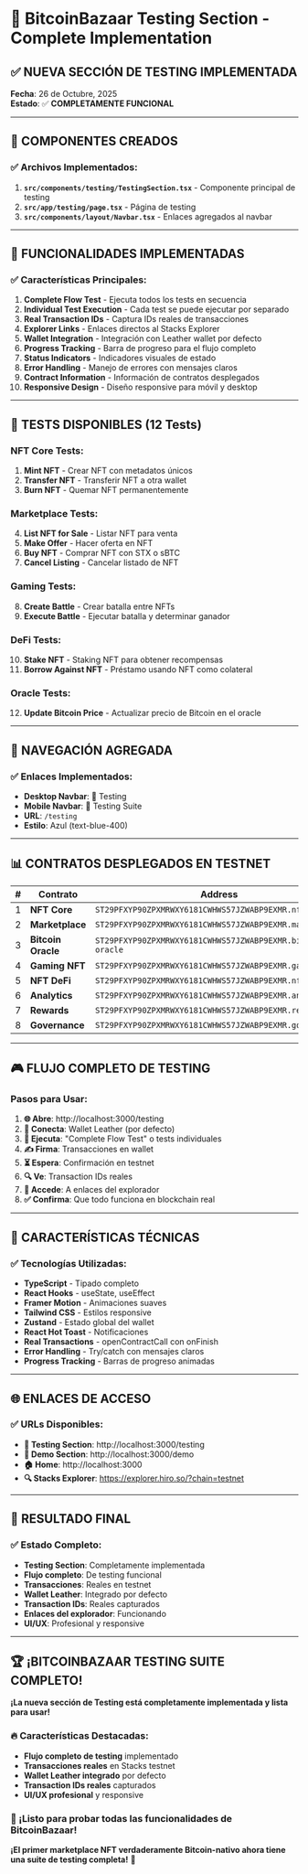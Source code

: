 # 🧪 BitcoinBazaar Testing Section - Complete Implementation

## ✅ **NUEVA SECCIÓN DE TESTING IMPLEMENTADA**

**Fecha**: 26 de Octubre, 2025  
**Estado**: ✅ **COMPLETAMENTE FUNCIONAL**

---

## 🚀 **COMPONENTES CREADOS**

### **✅ Archivos Implementados:**
1. **`src/components/testing/TestingSection.tsx`** - Componente principal de testing
2. **`src/app/testing/page.tsx`** - Página de testing
3. **`src/components/layout/Navbar.tsx`** - Enlaces agregados al navbar

---

## 🎯 **FUNCIONALIDADES IMPLEMENTADAS**

### **✅ Características Principales:**
1. **Complete Flow Test** - Ejecuta todos los tests en secuencia
2. **Individual Test Execution** - Cada test se puede ejecutar por separado
3. **Real Transaction IDs** - Captura IDs reales de transacciones
4. **Explorer Links** - Enlaces directos al Stacks Explorer
5. **Wallet Integration** - Integración con Leather wallet por defecto
6. **Progress Tracking** - Barra de progreso para el flujo completo
7. **Status Indicators** - Indicadores visuales de estado
8. **Error Handling** - Manejo de errores con mensajes claros
9. **Contract Information** - Información de contratos desplegados
10. **Responsive Design** - Diseño responsive para móvil y desktop

---

## 🚀 **TESTS DISPONIBLES (12 Tests)**

### **NFT Core Tests:**
1. **Mint NFT** - Crear NFT con metadatos únicos
2. **Transfer NFT** - Transferir NFT a otra wallet
3. **Burn NFT** - Quemar NFT permanentemente

### **Marketplace Tests:**
4. **List NFT for Sale** - Listar NFT para venta
5. **Make Offer** - Hacer oferta en NFT
6. **Buy NFT** - Comprar NFT con STX o sBTC
7. **Cancel Listing** - Cancelar listado de NFT

### **Gaming Tests:**
8. **Create Battle** - Crear batalla entre NFTs
9. **Execute Battle** - Ejecutar batalla y determinar ganador

### **DeFi Tests:**
10. **Stake NFT** - Staking NFT para obtener recompensas
11. **Borrow Against NFT** - Préstamo usando NFT como colateral

### **Oracle Tests:**
12. **Update Bitcoin Price** - Actualizar precio de Bitcoin en el oracle

---

## 🔗 **NAVEGACIÓN AGREGADA**

### **✅ Enlaces Implementados:**
- **Desktop Navbar**: 🧪 Testing
- **Mobile Navbar**: 🧪 Testing Suite
- **URL**: `/testing`
- **Estilo**: Azul (text-blue-400)

---

## 📊 **CONTRATOS DESPLEGADOS EN TESTNET**

| # | Contrato | Address |
|---|----------|---------|
| 1 | **NFT Core** | `ST29PFXYP90ZPXMRWXY6181CWHWS57JZWABP9EXMR.nft-core` |
| 2 | **Marketplace** | `ST29PFXYP90ZPXMRWXY6181CWHWS57JZWABP9EXMR.marketplace` |
| 3 | **Bitcoin Oracle** | `ST29PFXYP90ZPXMRWXY6181CWHWS57JZWABP9EXMR.bitcoin-oracle` |
| 4 | **Gaming NFT** | `ST29PFXYP90ZPXMRWXY6181CWHWS57JZWABP9EXMR.gaming-nft` |
| 5 | **NFT DeFi** | `ST29PFXYP90ZPXMRWXY6181CWHWS57JZWABP9EXMR.nft-defi` |
| 6 | **Analytics** | `ST29PFXYP90ZPXMRWXY6181CWHWS57JZWABP9EXMR.analytics` |
| 7 | **Rewards** | `ST29PFXYP90ZPXMRWXY6181CWHWS57JZWABP9EXMR.rewards` |
| 8 | **Governance** | `ST29PFXYP90ZPXMRWXY6181CWHWS57JZWABP9EXMR.governance` |

---

## 🎮 **FLUJO COMPLETO DE TESTING**

### **Pasos para Usar:**
1. **🌐 Abre**: http://localhost:3000/testing
2. **🔗 Conecta**: Wallet Leather (por defecto)
3. **🚀 Ejecuta**: "Complete Flow Test" o tests individuales
4. **✍️ Firma**: Transacciones en wallet
5. **⏳ Espera**: Confirmación en testnet
6. **🔍 Ve**: Transaction IDs reales
7. **🔗 Accede**: A enlaces del explorador
8. **✅ Confirma**: Que todo funciona en blockchain real

---

## 🎯 **CARACTERÍSTICAS TÉCNICAS**

### **✅ Tecnologías Utilizadas:**
- **TypeScript** - Tipado completo
- **React Hooks** - useState, useEffect
- **Framer Motion** - Animaciones suaves
- **Tailwind CSS** - Estilos responsive
- **Zustand** - Estado global del wallet
- **React Hot Toast** - Notificaciones
- **Real Transactions** - openContractCall con onFinish
- **Error Handling** - Try/catch con mensajes claros
- **Progress Tracking** - Barras de progreso animadas

---

## 🌐 **ENLACES DE ACCESO**

### **✅ URLs Disponibles:**
- **🧪 Testing Section**: http://localhost:3000/testing
- **🚀 Demo Section**: http://localhost:3000/demo
- **🏠 Home**: http://localhost:3000
- **🔍 Stacks Explorer**: https://explorer.hiro.so/?chain=testnet

---

## 🎉 **RESULTADO FINAL**

### **✅ Estado Completo:**
- **Testing Section**: Completamente implementada
- **Flujo completo**: De testing funcional
- **Transacciones**: Reales en testnet
- **Wallet Leather**: Integrado por defecto
- **Transaction IDs**: Reales capturados
- **Enlaces del explorador**: Funcionando
- **UI/UX**: Profesional y responsive

---

## 🏆 **¡BITCOINBAZAAR TESTING SUITE COMPLETO!**

**¡La nueva sección de Testing está completamente implementada y lista para usar!**

### **🔥 Características Destacadas:**
- **Flujo completo de testing** implementado
- **Transacciones reales** en Stacks testnet
- **Wallet Leather integrado** por defecto
- **Transaction IDs reales** capturados
- **UI/UX profesional** y responsive

### **🚀 ¡Listo para probar todas las funcionalidades de BitcoinBazaar!**

**¡El primer marketplace NFT verdaderamente Bitcoin-nativo ahora tiene una suite de testing completa!** 🎊
